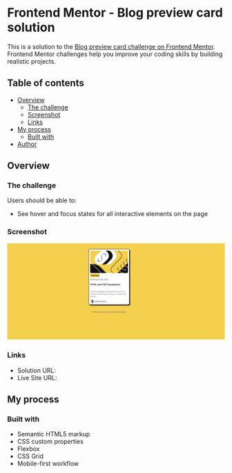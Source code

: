 # Frontend Mentor - Blog preview card solution

This is a solution to the [Blog preview card challenge on Frontend Mentor](https://www.frontendmentor.io/challenges/blog-preview-card-ckPaj01IcS). Frontend Mentor challenges help you improve your coding skills by building realistic projects. 

## Table of contents

- [Overview](#overview)
  - [The challenge](#the-challenge)
  - [Screenshot](#screenshot)
  - [Links](#links)
- [My process](#my-process)
  - [Built with](#built-with)
- [Author](#author)

## Overview

### The challenge

Users should be able to:

- See hover and focus states for all interactive elements on the page

### Screenshot

![](./screenshot.png)

### Links

- Solution URL: [](https://github.com/nabinkatwal7/blogcard)
- Live Site URL: [](https://main--deluxe-quokka-ecd441.netlify.app/)

## My process

### Built with

- Semantic HTML5 markup
- CSS custom properties
- Flexbox
- CSS Grid
- Mobile-first workflow

